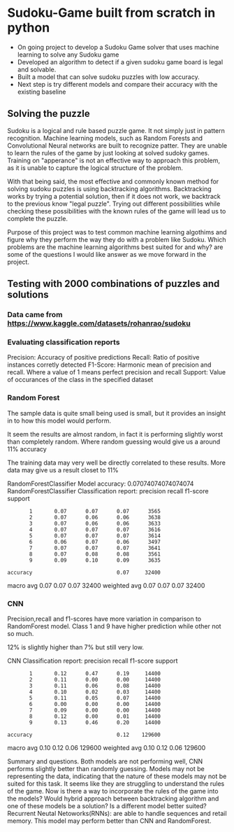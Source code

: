 # Sudoku-Game built from scratch in python
* On going project to develop a Sudoku Game solver that uses machine learning to solve any Sudoku game
* Developed an algorithm to detect if a given sudoku game board is legal and solvable.
* Built a model that can solve sudoku puzzles with low accuracy.
* Next step is try different models and compare their accuracy with the existing baseline

## Solving the puzzle
Sudoku is a logical and rule based puzzle game. It not simply just in pattern recognition. Machine learning models, such as Random Forests and Convolutional Neural networks are built to recognize patter. They are unable to learn the rules of the game by just looking at solved sudoky games. Training on "apperance" is not an effective way to approach this problem, as it is unable to capture the logical structure of the problem.

With that being said, the most effective and commonly known method for solving sudoku puzzles is using backtracking algorithms. Backtracking works by trying a potential solution, then if it does not work, we backtrack to the previous know "legal puzzle". Trying out different possibilities while checking these possibilities with the known rules of the game will lead us to complete the puzzle.

Purpose of this project was to test common machine learning algothims and figure why they perform the way they do with a problem like Sudoku. Which problems are the machine learning algorithms best suited for and why? are some of the questions I would like answer as we move forward in the project.


## Testing with 2000 combinations of puzzles and solutions
### Data came from https://www.kaggle.com/datasets/rohanrao/sudoku

### Evaluating classification reports
Precision: Accuracy of positive predictions
Recall: Ratio of positive instances corretly detected
F1-Score: Harmonic mean of precision and recall. Where a value of 1 means perfect precision and recall
Support: Value of occurances of the class in the specified dataset

### Random Forest
The sample data is quite small being used is small, but it provides an insight in to how this model would perform.

It seem the results are almost random, in fact it is performing slightly worst than completely random.
Where random guessing would give us a around 11% accuracy

The training data may very well be directly correlated to these results. More data may give us a result closet to 11%


RandomForestClassifier Model accuracy: 0.07074074074074074
RandomForestClassifier Classification report:
              precision    recall  f1-score   support

           1       0.07      0.07      0.07      3565
           2       0.07      0.06      0.06      3638
           3       0.07      0.06      0.06      3633
           4       0.07      0.07      0.07      3616
           5       0.07      0.07      0.07      3614
           6       0.06      0.07      0.06      3497
           7       0.07      0.07      0.07      3641
           8       0.07      0.08      0.08      3561
           9       0.09      0.10      0.09      3635

    accuracy                           0.07     32400
   macro avg       0.07      0.07      0.07     32400
weighted avg       0.07      0.07      0.07     32400


### CNN

Precision,recall and f1-scores have more variation in comparison to RandomForest model. Class 1 and 9 have higher prediction while other not so much.

12% is slightly higher than 7% but still very low.


CNN
Classification report:
              precision    recall  f1-score   support

           1       0.12      0.47      0.19     14400
           2       0.11      0.00      0.00     14400
           3       0.11      0.06      0.08     14400
           4       0.10      0.02      0.03     14400
           5       0.11      0.05      0.07     14400
           6       0.00      0.00      0.00     14400
           7       0.09      0.00      0.00     14400
           8       0.12      0.00      0.01     14400
           9       0.13      0.46      0.20     14400

    accuracy                           0.12    129600
   macro avg       0.10      0.12      0.06    129600
weighted avg       0.10      0.12      0.06    129600


Summary and questions.
Both models are not performing well, CNN performs slightly better than randomly guessing.
Models may not be representing the data, indicating that the nature of these models may not be suited for this task.
It seems like they are struggling to understand the rules of the game.
Now is there a way to incorporate the rules of the game into the models?
Would hybrid approach between backtracking algorithm and one of these models be a solution?
Is a different model better suited?
Recurrent Neutal Netoworks(RNNs): are able to handle sequences and retail memory. This model may perform better than CNN and RandomForest.